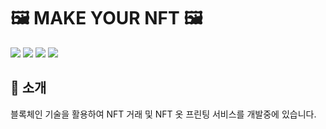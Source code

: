 # 🖼 MAKE YOUR NFT 🖼

<img src="https://img.shields.io/badge/typescript-3178C6?style=for-the-badge&logo=typescript&logoColor=white"> <img src="https://img.shields.io/badge/React-61DAFB?style=for-the-badge&logo=React&logoColor=white"> <img src="https://img.shields.io/badge/Redux-764ABC?style=for-the-badge&logo=Redux&logoColor=white"> <img src="https://img.shields.io/badge/Next.js-000000?style=for-the-badge&logo=Next.js&logoColor=white">

## 📣 소개

블록체인 기술을 활용하여 NFT 거래 및 NFT 옷 프린팅 서비스를 개발중에 있습니다.
